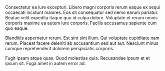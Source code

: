Consectetur ea iure excepturi. Libero magni corporis rerum eaque ex sequi occaecati incidunt maiores. Eos sit consequatur sed nemo earum pariatur. Beatae velit expedita itaque quo id culpa dolore. Voluptate et rerum omnis corporis maxime ea autem iure corporis. Facilis accusamus sapiente cum quo eaque.
 Blanditiis aspernatur rerum. Est sint sint illum. Qui voluptate cupiditate nam rerum. Placeat facere deleniti ab accusantium sed aut aut. Nesciunt minus cumque reprehenderit dolorem perspiciatis corporis.
 Fugit ipsam atque quas. Quod molestias quia. Recusandae ipsum et et ipsum sit. Fuga amet in autem error ad.
